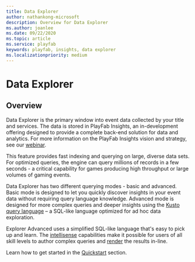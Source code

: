 ```yaml
---
title: Data Explorer
author: nathankong-microsoft
description: Overview for Data Explorer
ms.author: joanlee
ms.date: 09/22/2020    
ms.topic: article
ms.service: playfab
keywords: playfab, insights, data explorer
ms.localizationpriority: medium
---
```


# Data Explorer

## Overview

Data Explorer is the primary window into event data collected by your title and services. The data is stored in PlayFab Insights, an in-development offering designed to provide a complete back-end solution for data and analytics. For more information on the PlayFab Insights vision and strategy, see our [webinar](https://www.youtube.com/channel/UCaCZHrQg_-qPrYIVsTFuUHg). 

This feature provides fast indexing and querying on large, diverse data sets. For optimized queries, the engine can query millions of records in a few seconds - a critical capability for games producing high throughput or large volumes of gaming events.

Data Explorer has two different querying modes - basic and advanced. Basic mode is designed to let you quickly discover insights in your event data without requiring query language knowledge. Advanced mode is designed for more complex queries and deeper insights using the [Kusto query language](/azure/data-explorer/kusto/query/) – a SQL-like language optimized for ad hoc data exploration. 

Explorer Advanced uses a simplified SQL-like language that's easy to pick up and learn. The [intellisense](/azure/data-explorer/write-queries) capabilities make it possible for users of all skill levels to author complex queries and [render](/azure/data-explorer/kusto/query/renderoperator) the results in-line.

Learn how to get started in the [Quickstart](quickstart.md) section. 
